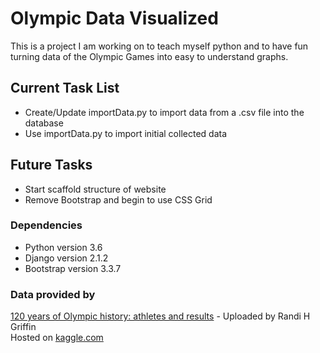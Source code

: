 # Olympic Data Visualized

This is a project I am working on to teach myself python and to have fun turning data of the Olympic Games into easy to understand graphs.

## Current Task List
* Create/Update importData.py to import data from a .csv file into the database
* Use importData.py to import initial collected data

## Future Tasks
* Start scaffold structure of website
* Remove Bootstrap and begin to use CSS Grid

### Dependencies
* Python version 3.6
* Django version 2.1.2
* Bootstrap version 3.3.7

### Data provided by
[120 years of Olympic history: athletes and results](https://www.kaggle.com/heesoo37/120-years-of-olympic-history-athletes-and-results) - Uploaded by Randi H Griffin  
Hosted on [kaggle.com](https://www.kaggle.com)
